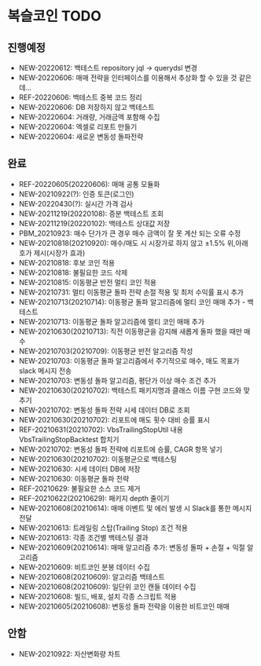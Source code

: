 # 복슬코인 TODO

## 진행예정

- NEW-20220612: 백테스트 repository jql -> querydsl 변경
- NEW-20220606: 매매 전략을 인터페이스를 이용해서 추상화 할 수 있을 것 같은데...
- REF-20220606: 백테스트 중복 코드 정리
- NEW-20220606: DB 저장하지 않고 백테스트
- NEW-20220604: 거래량, 거래금액 포함해 수집
- NEW-20220604: 엑셀로 리포트 만들기
- NEW-20220604: 새로운 변동성 돌파전략

## 완료

- REF-20220605(20220606): 매매 공통 모듈화
- NEW-20210922(?): 인증 토큰(로그인)
- NEW-20220430(?): 실시간 가격 검사
- NEW-20211219(20220108): 증분 백테스트 조회
- NEW-20211219(20220102): 백테스트 상대값 저장
- PBM_20210923: 매수 단가가 큰 경우 매수 금액이 잘 못 계산 되는 오류 수정
- NEW-20210818(20210920): 매수/매도 시 시장가로 하지 않고 ±1.5% 위,아래 호가 제시(시장가 효과)
- NEW-20210818: 후보 코인 적용
- NEW-20210818: 불필요한 코드 삭제
- NEW-20210815: 이동평균 반전 멀티 코인 적용
- NEW-20210731: 멀티 이동평균 돌파 전략 손절 적용 및 최저 수익률 표시 추가
- NEW-20210713(20210714): 이동평균 돌파 알고리즘에 멀티 코인 매매 추가 - 백테스트
- NEW-20210713: 이동평균 돌파 알고리즘에 멀티 코인 매매 추가
- NEW-20210630(20210713): 직전 이동평균을 감지해 새롭게 돌파 했을 때만 매수
- NEW-20210703(20210709): 이동평균 반전 알고리즘 작성
- NEW-20210703: 이동평균 돌파 알고리즘에서 주기적으로 매수, 매도 목표가 slack 메시지 전송
- NEW-20210703: 변동성 돌파 알고리즘, 평단가 이상 매수 조건 추가
- NEW-20210630(20210702): 백테스트 패키지명과 클래스 이름 구현 코드와 맞추기
- NEW-20210702: 변동성 돌파 전략 시세 데이터 DB로 조회
- NEW-20210630(20210702): 리포트에 매도 횟수 대비 승률 표시
- REF-20210631(20210702): VbsTrailingStopUtil 내용 VbsTrailingStopBacktest 합치기
- NEW-20210702: 변동성 돌파 전략에 리포트에 승률, CAGR 항목 넣기
- NEW-20210630(20210702): 이동평균으로 백테스팅
- NEW-20210630: 시세 데이터 DB에 저장
- NEW-20210630: 이동평균 돌파 전략
- REF-20210629: 불필요한 소스 코드 제거
- REF-20210622(20210629): 패키지 depth 줄이기
- NEW-20210608(20210614): 매매 이벤트 및 에러 발생 시 Slack를 통한 메시지 전달
- NEW-20210613: 트레일링 스탑(Trailing Stop) 조건 적용
- NEW-20210613: 각종 조건별 백테스팅 결과
- NEW-20210609(20210614): 매매 알고리즘 추가: 변동성 돌파 + 손절 + 익절 알고리즘
- NEW-20210609: 비트코인 분봉 데이터 수집
- NEW-20210608(20210609): 알고리즘 백테스트
- NEW-20210608(20210609): 일단위 코인 캔들 데이터 수집
- NEW-20210608: 빌드, 배포, 설치 각종 스크립트 적용
- NEW-20210605(20210608): 변동성 돌파 전략을 이용한 비트코인 매매

## 안함

- NEW-20210922: 자산변화량 차트

